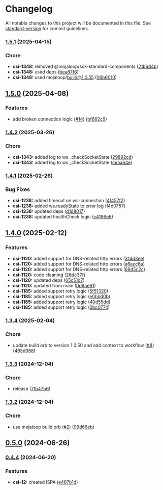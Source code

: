 # Changelog

All notable changes to this project will be documented in this file. See [standard-version](https://github.com/conventional-changelog/standard-version) for commit guidelines.

### [1.5.1](https://github.com/mojaloop/inter-scheme-proxy-adapter/compare/v1.5.0...v1.5.1) (2025-04-15)


### Chore

* **csi-1348:** removed @mojaloop/sdk-standard-components ([21b6d4b](https://github.com/mojaloop/inter-scheme-proxy-adapter/commit/21b6d4b17b2dbaac8ecf806b321b08c317ae42bb))
* **csi-1348:** used deps ([bea87f6](https://github.com/mojaloop/inter-scheme-proxy-adapter/commit/bea87f6cf6d10d710e1f4e96358da35506ea394b))
* **csi-1348:** used mojaloop/build@1.0.55 ([06b6010](https://github.com/mojaloop/inter-scheme-proxy-adapter/commit/06b6010727348b6bb24c18f7eb915adf4a87ce86))

## [1.5.0](https://github.com/mojaloop/inter-scheme-proxy-adapter/compare/v1.4.2...v1.5.0) (2025-04-08)


### Features

* add broken connection logic ([#14](https://github.com/mojaloop/inter-scheme-proxy-adapter/issues/14)) ([bf662c9](https://github.com/mojaloop/inter-scheme-proxy-adapter/commit/bf662c95c2ffb38a6a9c6c60d7d3270be8ce061b))

### [1.4.2](https://github.com/mojaloop/inter-scheme-proxy-adapter/compare/v1.4.1...v1.4.2) (2025-03-26)


### Chore

* **csi-1343:** added log to ws _checkSocketState ([29892cd](https://github.com/mojaloop/inter-scheme-proxy-adapter/commit/29892cde04c61f236d970e68811b65037e1d65eb))
* **csi-1343:** added log to ws _checkSocketState ([ceaa64e](https://github.com/mojaloop/inter-scheme-proxy-adapter/commit/ceaa64ecc6b86542b239188f160a1ca657f73fe8))

### [1.4.1](https://github.com/mojaloop/inter-scheme-proxy-adapter/compare/v1.4.0...v1.4.1) (2025-02-26)


### Bug Fixes

* **csi-1238:** added timeout on ws-connection ([4f457f2](https://github.com/mojaloop/inter-scheme-proxy-adapter/commit/4f457f2b2af07170806c351e6528f625c80a74dd))
* **csi-1238:** added ws.readyState to error log ([f4d0757](https://github.com/mojaloop/inter-scheme-proxy-adapter/commit/f4d075766344eb19d116516db089b30c5dc6f450))
* **csi-1238:** updated deps ([d1d8017](https://github.com/mojaloop/inter-scheme-proxy-adapter/commit/d1d80174205e356f983e0b8ccd68f957ac479924))
* **csi-1238:** updated healthCheck logic ([c4196e8](https://github.com/mojaloop/inter-scheme-proxy-adapter/commit/c4196e80b93b695cef716eff71f61698773e0ac8))

## [1.4.0](https://github.com/mojaloop/inter-scheme-proxy-adapter/compare/v1.3.4...v1.4.0) (2025-02-12)


### Features

* **csi-1120:** added support for DNS-related http errors ([314d3ee](https://github.com/mojaloop/inter-scheme-proxy-adapter/commit/314d3ee07b83e6d095ec7b0e213f1a0887dcc378))
* **csi-1120:** added support for DNS-related http errors ([a6aec6a](https://github.com/mojaloop/inter-scheme-proxy-adapter/commit/a6aec6af67805cb0873cc1f9ffe0cff3b95aed09))
* **csi-1120:** added support for DNS-related http errors ([66d5c2c](https://github.com/mojaloop/inter-scheme-proxy-adapter/commit/66d5c2cb8c3d46c268d957810f71a857ab0ff2de))
* **csi-1120:** code cleaning ([26dc37f](https://github.com/mojaloop/inter-scheme-proxy-adapter/commit/26dc37f4d5141bf22832bb921d7800fdb96c2338))
* **csi-1120:** updated deps ([65c51d7](https://github.com/mojaloop/inter-scheme-proxy-adapter/commit/65c51d7628fd3f84b1a1f2a31d06033340ab5673))
* **csi-1120:** updated from main ([0d9ae61](https://github.com/mojaloop/inter-scheme-proxy-adapter/commit/0d9ae618a17c27290aced39044f18efb971f4f59))
* **csi-1185:** added support retry logic ([5f51320](https://github.com/mojaloop/inter-scheme-proxy-adapter/commit/5f51320fa18e33987da6f47f2568c6e62cf35028))
* **csi-1185:** added support retry logic ([e0bbd0b](https://github.com/mojaloop/inter-scheme-proxy-adapter/commit/e0bbd0b4b0c2a9ef620146dd71c85845802fb99d))
* **csi-1185:** added support retry logic ([40d55dd](https://github.com/mojaloop/inter-scheme-proxy-adapter/commit/40d55ddf5051937bb1f857738328ca883b95ab1e))
* **csi-1185:** added support retry logic ([0bc0774](https://github.com/mojaloop/inter-scheme-proxy-adapter/commit/0bc077401c0ff0d90c35abec600580395b0c0ed4))

### [1.3.4](https://github.com/mojaloop/inter-scheme-proxy-adapter/compare/v1.3.3...v1.3.4) (2025-02-04)


### Chore

* update build orb to version 1.0.50 and add context to workflow ([#8](https://github.com/mojaloop/inter-scheme-proxy-adapter/issues/8)) ([465d988](https://github.com/mojaloop/inter-scheme-proxy-adapter/commit/465d988dafd2cc187642eed6b23a36fced94b846))

### [1.3.3](https://github.com/mojaloop/inter-scheme-proxy-adapter/compare/v1.3.2...v1.3.3) (2024-12-04)


### Chore

* release ([7fb47b6](https://github.com/mojaloop/inter-scheme-proxy-adapter/commit/7fb47b6dfeb51302999952f7dcfccee6e0d62bbb))

### [1.3.2](https://github.com/mojaloop/inter-scheme-proxy-adapter/compare/v1.3.0-snapshot.8...v1.3.2) (2024-12-04)


### Chore

* use mojaloop build orb ([#2](https://github.com/mojaloop/inter-scheme-proxy-adapter/issues/2)) ([09d66eb](https://github.com/mojaloop/inter-scheme-proxy-adapter/commit/09d66ebb8baa63d84bde8417167dd0c02719a15b))

## [0.5.0](https://github.com/infitx-org/inter-scheme-proxy-adapter/compare/v0.5.0-snapshot.1...v0.5.0) (2024-06-26)

### [0.4.4](https://github.com/infitx-org/inter-scheme-proxy-adapter/compare/main...feat/csi-48) (2024-06-20)


### Features

* **csi-12:** created ISPA ([e487b1d](https://github.com/infitx-org/inter-scheme-proxy-adapter/commit/e487b1dbd7cc400f629c6afe22352997e8702b69))
